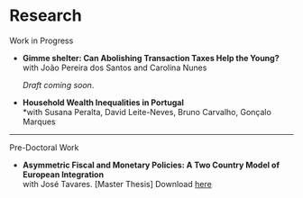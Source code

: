 # Research #

 
Work in Progress

- **Gimme shelter: Can Abolishing Transaction Taxes Help the Young?**  
  with João Pereira dos Santos and Carolina Nunes
  
  *Draft coming soon*. 
 

- **Household Wealth Inequalities in Portugal**  
  *with Susana Peralta, David Leite-Neves, Bruno Carvalho, Gonçalo Marques   
  

---

Pre-Doctoral Work 

- **Asymmetric Fiscal and Monetary Policies: A Two Country Model of European Integration**  
  with José Tavares. [Master Thesis]
  Download [here](/assets/img/master.pdf)
